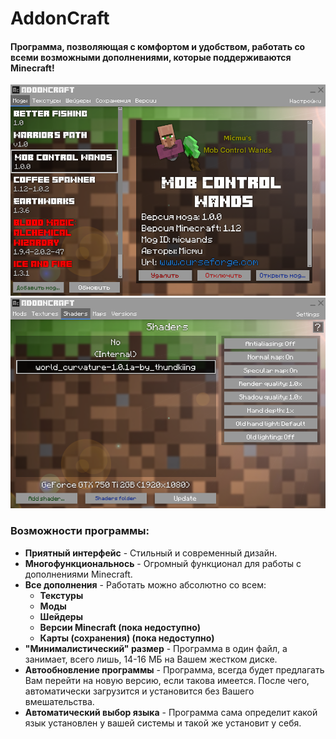 # AddonCraft
#### Программа, позволяющая с комфортом и удобством, работать со всеми возможными дополнениями, которые поддерживаются **Minecraft**!
![Screenshot](docs/0.1/screen_1.png)
![Screenshot](docs/0.1/screen_2.png)

### Возможности программы:
- **Приятный интерфейс** - Стильный и современный дизайн.
- **Многофункциональнось** - Огромный функционал для работы с дополнениями Minecraft.
- **Все дополнения** - Работать можно абсолютно со всем:
    - **Текстуры**
    - **Моды**
    - **Шейдеры**
    - **Версии Minecraft (пока недоступно)**
    - **Карты (сохранения) (пока недоступно)**
- **"Минималистический" размер** - Программа в один файл, а занимает, всего лишь, 14-16 МБ на Вашем жестком диске.
- **Автообновление программы** - Программа, всегда будет предлагать Вам перейти на новую версию, если такова имеется. После чего, автоматически загрузится и установится без Вашего вмешательства.
- **Автоматический выбор языка** - Программа сама определит какой язык установлен у вашей системы и такой же установит у себя.
